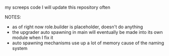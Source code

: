 my screeps code
I will update this repository often

NOTES:
 
 - as of right now role.builder is placeholder, doesn't do anything
 - the upgrader auto spawning in main will eventually be made into its own module when I fix it
 - auto spawning mechanisms use up a lot of memory cause of the naming system
